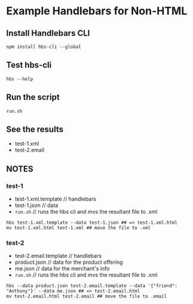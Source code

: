# Example Handlebars for Non-HTML

## Install Handlebars CLI

`npm install hbs-cli --global`

## Test hbs-cli

`hbs --help`

## Run the script

`run.sh`

## See the results
* test-1.xml
* test-2.email

## NOTES

### test-1
* test-1.xml.template // handlebars
* test-1.json // data
* `run.sh` // runs the hbs cli and mvs the resultant file to .xml
```
hbs test-1.xml.template --data test-1.json ## => test-1.xml.html
mv test-1.xml.html test-1.xml ## move the file to .xml
```

### test-2
* test-2.email.template // handlebars
* product.json // data for the product offering
* me.json // data for the merchant's info
* `run.sh` // runs the hbs cli and mvs the resultant file to .xml
```
hbs --data product.json test-2.email.template --data '{"friend": "Anthony"}' --data me.json ## => test-2.email.html
mv test-2.email.html test-2.email ## move the file to .email
```


